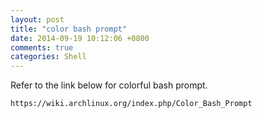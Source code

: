 ```yaml
---
layout: post
title: "color bash prompt"
date: 2014-09-19 10:12:06 +0800
comments: true
categories: Shell
---
```

Refer to the link below for colorful bash prompt.

```
https://wiki.archlinux.org/index.php/Color_Bash_Prompt
```

